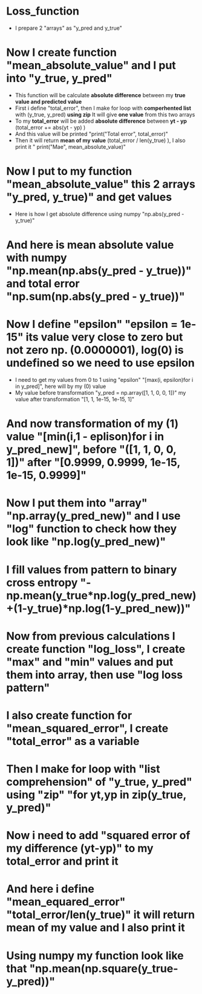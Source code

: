 # Loss_function
* I prepare 2 "arrays" as "y_pred and y_true" 

# Now I create function "mean_absolute_value" and I put into "y_true, y_pred"
* This function will be calculate **absolute difference** between my **true value and predicted value**
* First i define "total_error", then I make for loop with **comperhented list** with (y_true, y_pred) **using zip** It will give **one value** from this two arrays 
* To my **total_error** will be added **absolute difference** between **yt - yp** (total_error += abs(yt - yp) )
* And this value will be printed "print("Total error", total_error)" 
* Then it will return **mean of my value** (total_error / len(y_true) ), I also print it " print("Mae", mean_absolute_value)"

# Now I put to my function "mean_absolute_value" this 2 arrays "y_pred, y_true)" and get values 
* Here is how I get absolute difference using numpy "np.abs(y_pred - y_true)"
# And here is **mean absolute value with numpy** "np.mean(np.abs(y_pred - y_true))" and **total error** "np.sum(np.abs(y_pred - y_true))"

# Now I define "epsilon" "epsilon = 1e-15" its value very close to zero but not zero np. (0.0000001), log(0) is undefined so we need to use epsilon
* I need to get my values from 0 to 1 using "epsilon" "[max(i, epsilon)for i in y_pred]", here will by my (0) value 
* My value before transformation "y_pred = np.array([1, 1, 0, 0, 1])" my value after transformation "[1, 1, 1e-15, 1e-15, 1]" 

# And now transformation of my (1) value "[min(i,1 - eplison)for i in y_pred_new]", before "([1, 1, 0, 0, 1])" after "[0.9999, 0.9999, 1e-15, 1e-15, 0.9999]"
# Now I put them into "array" "np.array(y_pred_new)" and I use "log" function to check how they look like "np.log(y_pred_new)"
# I fill values from pattern to binary cross entropy "-np.mean(y_true*np.log(y_pred_new)+(1-y_true)*np.log(1-y_pred_new))"
# Now from previous calculations I create function "log_loss", I create "max" and "min" values and put them into array, then use "log loss pattern"
# I also create function for "mean_squared_error", I create "total_error" as a variable 
# Then I make for loop with "list comprehension" of "y_true, y_pred" using "zip" "for yt,yp in zip(y_true, y_pred)"
# Now i need to add "squared error of my difference (yt-yp)" to my total_error and print it 
# And here i define "mean_equared_error" "total_error/len(y_true)" it will return mean of my value and I also print it 
# Using numpy my function look like that "np.mean(np.square(y_true-y_pred))"
